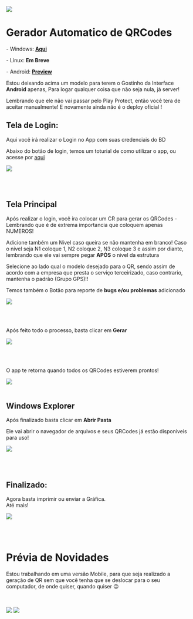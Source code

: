 <image src= 'https://github.com/foxtec198/GeradorDeQrCode/assets/64221923/d1eae951-8619-42e5-8b74-af8563d4802b'>
<br/>
<h1><b>Gerador Automatico de QRCodes</b></h1>
<p> - Windows: <a href='https://mega.nz/file/3V8hGRiB#N2BpWw3CIKMuCk4qAADzVWPhlcMP1ZszZZCnVRVtMbY'><b>Aqui</b></a></p>
<p> - Linux: <b>Em Breve</b></p>
<p> - Android: <a href='https://mega.nz/file/XZ0RQCSC#L92zijVJQUdF8Z9JM47zRU8g1poAM1aRumUBjEv5gtM'><b>Preview</b></a></p>
<p>Estou deixando acima um modelo para terem o Gostinho da Interface <b>Android</b> apenas, Para logar qualquer coisa que não seja nula, já server!</p>
<p>Lembrando que ele não vai passar pelo Play Protect, então você tera de aceitar manualmente! E novamente ainda não é o deploy oficial !</p>
<h2> Tela de Login: </h2>
<p>Aqui você irá realizar o Login no App com suas credenciais do BD</p>
<p>Abaixo do botão de login, temos um toturial de como utilizar o app, ou acesse por <a href='https://www.youtube.com/watch?v=W6hMMplTn0Q'>aqui</a></p>
<img src='https://github.com/foxtec198/Desktop_GQR/assets/64221923/6afcac00-1086-4944-ae2a-49a8c8306409'>

<br></br>

<h2>Tela Principal</h2>
<p>Após realizar o login, você ira colocar um CR para gerar os QRCodes - Lembrando que é de extrema importancia que coloquem apenas NUMEROS!</p>
<p>Adicione também um Nivel caso queira se não mantenha em branco! Caso o nivel seja N1 coloque 1, N2 coloque 2, N3 coloque 3 e assim por diante, lembrando que ele vai sempre pegar <b>APÓS</b> o nivel da estrutura</p>
<p>Selecione ao lado qual o modelo desejado para o QR, sendo assim de acordo com a empresa que presta o serviço terceirizado, caso contrario, mantenha o padrão (Grupo GPS)!!</p>
<p>Temos também o Botão para reporte de <b>bugs e/ou problemas</b> adicionado</p>

<img src='https://github.com/foxtec198/Desktop_GQR/assets/64221923/72a68a9a-0e37-467b-907a-4713f0079ced'>

<br></br>

<p>Após feito todo o processo, basta clicar em <b>Gerar</b></p>
<image src='https://github.com/foxtec198/Desktop_GQR/assets/64221923/56b04260-efa0-4bf9-83c6-2fa315e9c0a3'>

<br></br>

<p>O app te retorna quando todos os QRCodes estiverem prontos!</p>
<image src='https://github.com/foxtec198/Desktop_GQR/assets/64221923/78250257-10ba-46c9-9f97-f31e000876f0'>
<br></br>

<h2>Windows Explorer</h2>
<p>Após finalizado basta clicar em <b>Abrir Pasta</b></p>
<p>Ele vai abrir o navegador de arquivos e seus QRCodes já estão disponiveis para uso!</p>
<image src = 'https://github.com/foxtec198/Desktop_GQR/assets/64221923/fdaa68bd-0b92-48dd-b384-042f98fd7468'>

<br></br>

<h2>Finalizado:</h2>
<p>Agora basta imprimir ou enviar a Gráfica. <br/> Até mais!</p>
<image src = 'https://github.com/foxtec198/Desktop_GQR/assets/64221923/b31c956b-2caf-4d16-aeaa-90042d7817bd'>

<br></br>
<h1>Prévia de Novidades</h1>
<p>Estou trabalhando em uma versão Mobile, para que seja realizado a geração de QR sem que você tenha que se deslocar para o seu computador, de onde quiser, quando quiser 😉</p>
<br></br>
<img src = 'https://github.com/foxtec198/Desktop_GQR/assets/64221923/c5d55fc9-393d-427e-8119-4719c1b86fef'>
<img src='https://github.com/foxtec198/Desktop_GQR/assets/64221923/4b05b935-eae9-4968-b7ea-a43871a22cd0'>




